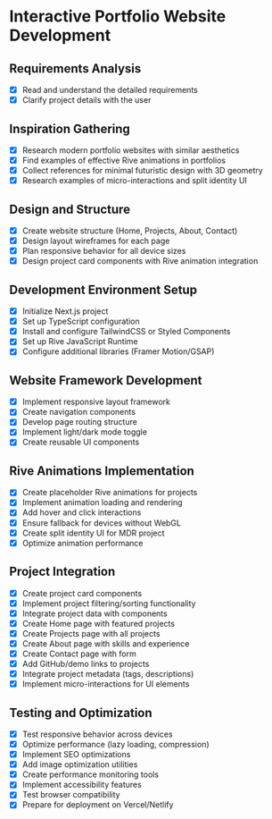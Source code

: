# Interactive Portfolio Website Development

## Requirements Analysis
- [x] Read and understand the detailed requirements
- [x] Clarify project details with the user

## Inspiration Gathering
- [x] Research modern portfolio websites with similar aesthetics
- [x] Find examples of effective Rive animations in portfolios
- [x] Collect references for minimal futuristic design with 3D geometry
- [x] Research examples of micro-interactions and split identity UI

## Design and Structure
- [x] Create website structure (Home, Projects, About, Contact)
- [x] Design layout wireframes for each page
- [x] Plan responsive behavior for all device sizes
- [x] Design project card components with Rive animation integration

## Development Environment Setup
- [x] Initialize Next.js project
- [x] Set up TypeScript configuration
- [x] Install and configure TailwindCSS or Styled Components
- [x] Set up Rive JavaScript Runtime
- [x] Configure additional libraries (Framer Motion/GSAP)

## Website Framework Development
- [x] Implement responsive layout framework
- [x] Create navigation components
- [x] Develop page routing structure
- [x] Implement light/dark mode toggle
- [x] Create reusable UI components

## Rive Animations Implementation
- [x] Create placeholder Rive animations for projects
- [x] Implement animation loading and rendering
- [x] Add hover and click interactions
- [x] Ensure fallback for devices without WebGL
- [x] Create split identity UI for MDR project
- [x] Optimize animation performance

## Project Integration
- [x] Create project card components
- [x] Implement project filtering/sorting functionality
- [x] Integrate project data with components
- [x] Create Home page with featured projects
- [x] Create Projects page with all projects
- [x] Create About page with skills and experience
- [x] Create Contact page with form
- [x] Add GitHub/demo links to projects
- [x] Integrate project metadata (tags, descriptions)
- [x] Implement micro-interactions for UI elements

## Testing and Optimization
- [x] Test responsive behavior across devices
- [x] Optimize performance (lazy loading, compression)
- [x] Implement SEO optimizations
- [x] Add image optimization utilities
- [x] Create performance monitoring tools
- [x] Implement accessibility features
- [x] Test browser compatibility
- [x] Prepare for deployment on Vercel/Netlify
